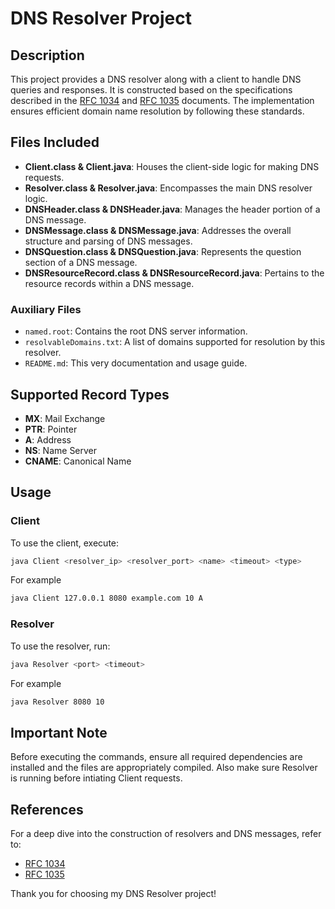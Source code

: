 # DNS Resolver Project

## Description

This project provides a DNS resolver along with a client to handle DNS queries and responses. It is constructed based on the specifications described in the [RFC 1034](https://datatracker.ietf.org/doc/html/rfc1034) and [RFC 1035](https://datatracker.ietf.org/doc/html/rfc1035) documents. The implementation ensures efficient domain name resolution by following these standards.

## Files Included

- **Client.class & Client.java**: Houses the client-side logic for making DNS requests.
- **Resolver.class & Resolver.java**: Encompasses the main DNS resolver logic.
- **DNSHeader.class & DNSHeader.java**: Manages the header portion of a DNS message.
- **DNSMessage.class & DNSMessage.java**: Addresses the overall structure and parsing of DNS messages.
- **DNSQuestion.class & DNSQuestion.java**: Represents the question section of a DNS message.
- **DNSResourceRecord.class & DNSResourceRecord.java**: Pertains to the resource records within a DNS message.

### Auxiliary Files

- `named.root`: Contains the root DNS server information.
- `resolvableDomains.txt`: A list of domains supported for resolution by this resolver.
- `README.md`: This very documentation and usage guide.

## Supported Record Types

- **MX**: Mail Exchange
- **PTR**: Pointer
- **A**: Address
- **NS**: Name Server
- **CNAME**: Canonical Name

## Usage

### Client

To use the client, execute:

```bash
java Client <resolver_ip> <resolver_port> <name> <timeout> <type> 
```

For example

```bash
java Client 127.0.0.1 8080 example.com 10 A 
```

### Resolver

To use the resolver, run:

```bash
java Resolver <port> <timeout>
```

For example

```bash
java Resolver 8080 10
```

## Important Note

Before executing the commands, ensure all required dependencies are installed and the files are appropriately compiled.
Also make sure Resolver is running before intiating Client requests.

## References

For a deep dive into the construction of resolvers and DNS messages, refer to:

- [RFC 1034](https://datatracker.ietf.org/doc/html/rfc1034)
- [RFC 1035](https://datatracker.ietf.org/doc/html/rfc1035)

Thank you for choosing my DNS Resolver project!

